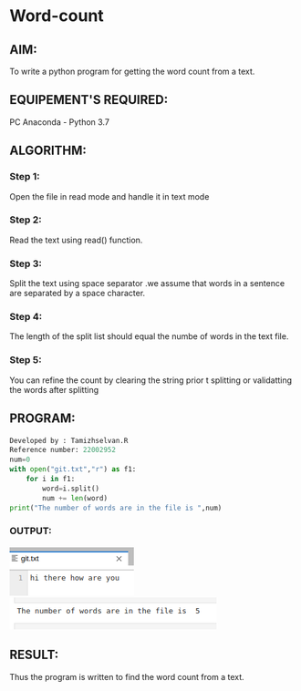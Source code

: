 # Word-count
## AIM:
To write a python program for getting the word count from a text.
## EQUIPEMENT'S REQUIRED: 
PC
Anaconda - Python 3.7
## ALGORITHM: 
### Step 1:
Open the file in read mode and handle it in text mode

### Step 2:
Read the text using read() function.

### Step 3:
Split the text using space separator .we assume that words in a sentence are separated by a space character.

### Step 4:
The length of the split list should equal the numbe of words in the text file.

### Step 5:
You can refine the count by clearing the string prior t splitting or validatting the words after splitting
## PROGRAM:
```python
Developed by : Tamizhselvan.R
Reference number: 22002952
num=0
with open("git.txt","r") as f1:
    for i in f1:
        word=i.split()
        num += len(word)
print("The number of words are in the file is ",num)
```
### OUTPUT:
![output](./wordout.png)
![output](./wordout1.png)


## RESULT:
Thus the program is written to find the word count from a text.
